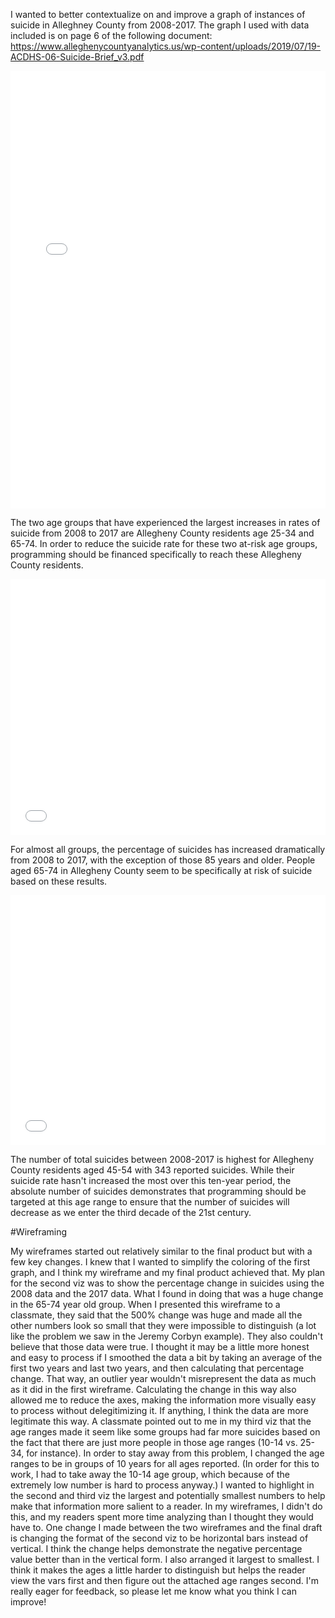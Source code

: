 I wanted to better contextualize on and improve a graph of instances of suicide in Alleghney County from 2008-2017. The graph I used with data included is on page 6 of the following document: https://www.alleghenycountyanalytics.us/wp-content/uploads/2019/07/19-ACDHS-06-Suicide-Brief_v3.pdf

<iframe title="Number of suicides by year and age group, 2008-2017" aria-label="Interactive line chart" id="datawrapper-chart-aR0sO" src="//datawrapper.dwcdn.net/aR0sO/1/" scrolling="no" frameborder="0" style="width: 0; min-width: 100% !important; border: none;" height="700"></iframe><script type="text/javascript">!function(){"use strict";window.addEventListener("message",function(a){if(void 0!==a.data["datawrapper-height"])for(var e in a.data["datawrapper-height"]){var t=document.getElementById("datawrapper-chart-"+e)||document.querySelector("iframe[src*='"+e+"']");t&&(t.style.height=a.data["datawrapper-height"][e]+"px")}})}();</script>

The two age groups that have experienced the largest increases in rates of suicide from 2008 to 2017 are Allegheny County residents age 25-34 and 65-74. In order to reduce the suicide rate for these two at-risk age groups, programming should be financed specifically to reach these Allegheny County residents.

<iframe title="Percent change of suicides by age group, 2008-2017" aria-label="Bar Chart" id="datawrapper-chart-aR0sO" src="//datawrapper.dwcdn.net/aR0sO/3/" scrolling="no" frameborder="0" style="width: 0; min-width: 100% !important; border: none;" height="410"></iframe><script type="text/javascript">!function(){"use strict";window.addEventListener("message",function(a){if(void 0!==a.data["datawrapper-height"])for(var e in a.data["datawrapper-height"]){var t=document.getElementById("datawrapper-chart-"+e)||document.querySelector("iframe[src*='"+e+"']");t&&(t.style.height=a.data["datawrapper-height"][e]+"px")}})}();</script>

For almost all groups, the percentage of suicides has increased dramatically from 2008 to 2017, with the exception of those 85 years and older. People aged 65-74 in Allegheny County seem to be specifically at risk of suicide based on these results. 

<iframe title="Total number of suicides by age group, 2008-2017" aria-label="Column Chart" id="datawrapper-chart-FrtkF" src="//datawrapper.dwcdn.net/FrtkF/1/" scrolling="no" frameborder="0" style="width: 0; min-width: 100% !important; border: none;" height="400"></iframe><script type="text/javascript">!function(){"use strict";window.addEventListener("message",function(a){if(void 0!==a.data["datawrapper-height"])for(var e in a.data["datawrapper-height"]){var t=document.getElementById("datawrapper-chart-"+e)||document.querySelector("iframe[src*='"+e+"']");t&&(t.style.height=a.data["datawrapper-height"][e]+"px")}})}();</script>

The number of total suicides between 2008-2017 is highest for Allegheny County residents aged 45-54 with 343 reported suicides. While their suicide rate hasn't increased the most over this ten-year period, the absolute number of suicides demonstrates that programming should be targeted at this age range to ensure that the number of suicides will decrease as we enter the third decade of the 21st century.

#Wireframing

My wireframes started out relatively similar to the final product but with a few key changes. I knew that I wanted to simplify the coloring of the first graph, and I think my wireframe and my final product achieved that. My plan for the second viz was to show the percentage change in suicides using the 2008 data and the 2017 data. What I found in doing that was a huge change in the 65-74 year old group. When I presented this wireframe to a classmate, they said that the 500% change was huge and made all the other numbers look so small that they were impossible to distinguish (a lot like the problem we saw in the Jeremy Corbyn example). They also couldn't believe that those data were true. I thought it may be a little more honest and easy to process if I smoothed the data a bit by taking an average of the first two years and last two years, and then calculating that percentage change. That way, an outlier year wouldn't misrepresent the data as much as it did in the first wireframe. Calculating the change in this way also allowed me to reduce the axes, making the information more visually easy to process without delegitimizing it. If anything, I think the data are more legitimate this way. A classmate pointed out to me in my third viz that the age ranges made it seem like some groups had far more suicides based on the fact that there are just more people in those age ranges (10-14 vs. 25-34, for instance). In order to stay away from this problem, I changed the age ranges to be in groups of 10 years for all ages reported. (In order for this to work, I had to take away the 10-14 age group, which because of the extremely low number is hard to process anyway.) I wanted to highlight in the second and third viz the largest and potentially smallest numbers to help make that information more salient to a reader. In my wireframes, I didn't do this, and my readers spent more time analyzing than I thought they would have to. One change I made between the two wireframes and the final draft is changing the format of the second viz to be horizontal bars instead of vertical. I think the change helps demonstrate the negative percentage value better than in the vertical form. I also arranged it largest to smallest. I think it makes the ages a little harder to distinguish but helps the reader view the vars first and then figure out the attached age ranges second. I'm really eager for feedback, so please let me know what you think I can improve!

